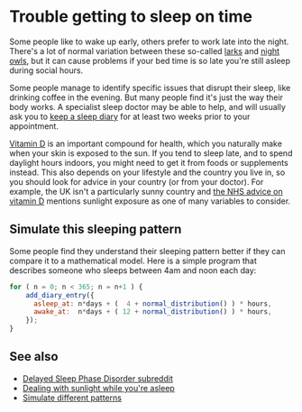 # Trouble getting to sleep on time

Some people like to wake up early, others prefer to work late into the night.  There's a lot of normal variation between these so-called [larks](https://en.wikipedia.org/wiki/Lark_(person)) and [night owls](https://en.wikipedia.org/wiki/Night_owl_(person)), but it can cause problems if your bed time is so late you're still asleep during social hours.

Some people manage to identify specific issues that disrupt their sleep, like drinking coffee in the evening.  But many people find it's just the way their body works.  A specialist sleep doctor may be able to help, and will usually ask you to [keep a sleep diary](../create) for at least two weeks prior to your appointment.

[Vitamin D](https://en.wikipedia.org/wiki/Vitamin_D) is an important compound for health, which you naturally make when your skin is exposed to the sun.  If you tend to sleep late, and to spend daylight hours indoors, you might need to get it from foods or supplements instead.  This also depends on your lifestyle and the country you live in, so you should look for advice in your country (or from your doctor).  For example, the UK isn't a particularly sunny country and [the NHS advice on vitamin D](https://www.nhs.uk/conditions/vitamins-and-minerals/vitamin-d/) mentions sunlight exposure as one of many variables to consider.

## Simulate this sleeping pattern

Some people find they understand their sleeping pattern better if they can compare it to a mathematical model.  Here is a simple program that describes someone who sleeps between 4am and noon each day:

<div ref="source"></div>

```javascript
for ( n = 0; n < 365; n = n+1 ) {
    add_diary_entry({
      asleep_at: n*days + (  4 + normal_distribution() ) * hours,
      awake_at:  n*days + ( 12 + normal_distribution() ) * hours,
    });
}
```

<Simulate :source="source"/>

## See also

* [Delayed Sleep Phase Disorder subreddit](https://www.reddit.com/r/DSPD/)
* [Dealing with sunlight while you're asleep](sunlight)
* [Simulate different patterns](simulate)

<script>
export default {
  data: () => ({
    source: '',
  }),
  mounted() {
    this.source = this.$refs.source.nextElementSibling.getElementsByTagName("PRE")[0].innerText;
  },
};
</script>
